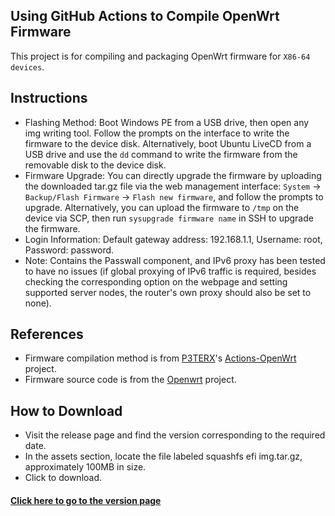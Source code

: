 ## Using GitHub Actions to Compile OpenWrt Firmware
This project is for compiling and packaging OpenWrt firmware for `X86-64 devices`.

## Instructions
- Flashing Method: Boot Windows PE from a USB drive, then open any img writing tool. Follow the prompts on the interface to write the firmware to the device disk. Alternatively, boot Ubuntu LiveCD from a USB drive and use the `dd` command to write the firmware from the removable disk to the device disk.
- Firmware Upgrade: You can directly upgrade the firmware by uploading the downloaded tar.gz file via the web management interface: `System` -> `Backup/Flash Firmware` -> `Flash new firmware`, and follow the prompts to upgrade. Alternatively, you can upload the firmware to `/tmp` on the device via SCP, then run `sysupgrade firmware name` in SSH to upgrade the firmware.
- Login Information: Default gateway address: 192.168.1.1, Username: root, Password: password.
- Note: Contains the Passwall component, and IPv6 proxy has been tested to have no issues (if global proxying of IPv6 traffic is required, besides checking the corresponding option on the webpage and setting supported server nodes, the router's own proxy should also be set to none).

## References
- Firmware compilation method is from [P3TERX](https://p3terx.com)'s [Actions-OpenWrt](https://github.com/P3TERX/Actions-OpenWrt) project.
- Firmware source code is from the [Openwrt](https://github.com/openwrt/openwrt) project.

## How to Download
- Visit the release page and find the version corresponding to the required date.
- In the assets section, locate the file labeled squashfs efi img.tar.gz, approximately 100MB in size.
- Click to download.

#### [Click here to go to the version page](https://github.com/mkevinstever/actions-openwrt-x86/releases)
